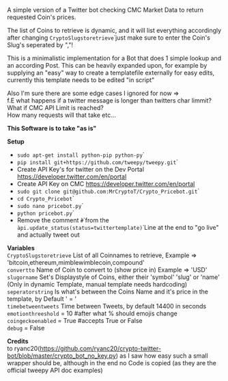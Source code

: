 A simple version of a Twitter bot checking CMC Market Data to return requested Coin's prices. 

The list of Coins to retrieve is dynamic, and it will list everything accordingly after changing ``CryptoSlugstoretrieve``̀ just make sure to enter the Coin's Slug's seperated by ","!

This is a minimalistic implementation for a Bot that does 1 simple lookup and an according Post. 
This can be heavily expanded upon, for example by supplying an "easy" way to create a templatefile externally for easy edits, currently this template needs to be edited "in script" 

Also I'm sure there are some edge cases I ignored for now => <br>
f.E what happens if a twitter message is longer than twitters char limmit? <br>
What if CMC API Limit is reached?<br>
How many requests will that take etc...

**This Software is to take "as is"** 

**Setup**
 - ``sudo apt-get install python-pip python-py``̀
 - ``pip install git+https://github.com/tweepy/tweepy.git``̀
 - Create API Key's for twitter on the Dev Portal https://developer.twitter.com/en/portal
 - Create API Key on CMC https://developer.twitter.com/en/portal
 - ``sudo git clone git@github.com:MrCryptoT/Crypto_Pricebot.git``̀
 - ``cd Crypto_Pricebot``̀
 - ``sudo nano pricebot.py``̀
 - ``python pricebot.py``̀
 - Remove the comment ``̀#``̀ from the ``̀api.update_status(status=twittertemplate)``̀  Line at the end to "go live" and actually tweet out
 
 **Variables** <br>
``CryptoSlugstoretrieve`` List of all Coinnames to retrieve, Example => 'bitcoin,ethereum,mimblewimblecoin,compound' <br>
``convertto`` Name of Coin to convert to (show price in) Example => 'USD' <br>
``slugorname`` Set's Displaystyle of Coins, either their 'symbol'  'slug' or 'name' (Only in dynamic Template, manual template needs hardcoding)<br>
``seperatorstring`` Is what's between the Coins Name and it's price in the template, by Default ' = '<br>
``timebetweentweets`` Time between Tweets, by default 14400 in seconds  <br>
``emotionthreeshold`` = 10 #after what % should emojis change <br>
``coingeckoenabled`` = True #accepts True or False  <br>
``debug`` = False <br>


**Credits** <br>
to ryanc20(https://github.com/ryanc20/crypto-twitter-bot/blob/master/crypto_bot_no_key.py) as I saw how easy such a small wrapper should be, although in the end no Code is copied (as they are the official tweepy API doc examples) 
